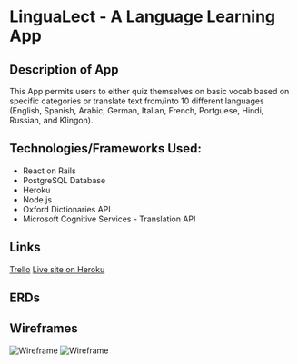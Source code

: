 # LinguaLect - A Language Learning App

## Description of App
This App permits users to either quiz themselves on basic vocab based on specific categories or translate text from/into 10 different languages (English, Spanish, Arabic, German, Italian, French, Portguese, Hindi, Russian, and Klingon).

## Technologies/Frameworks Used:
* React on Rails
* PostgreSQL Database
* Heroku
* Node.js
* Oxford Dictionaries API
* Microsoft Cognitive Services - Translation API

## Links
[Trello](https://trello.com/b/WOIEdq7f/final-project-lingualect)
[Live site on Heroku](https://lingua-lect.herokuapp.com/)

## ERDs

## Wireframes
![Wireframe](https://i.imgur.com/hxaDR6R.jpg?1 "Wireframe")
![Wireframe](https://i.imgur.com/Jt9w56p.jpg?1 "Wireframe")
